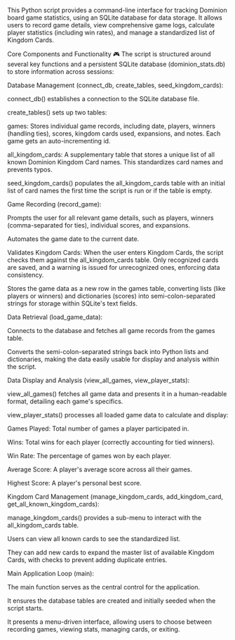 This Python script provides a command-line interface for tracking Dominion board game statistics, using an SQLite database for data storage. It allows users to record game details, view comprehensive game logs, calculate player statistics (including win rates), and manage a standardized list of Kingdom Cards.

Core Components and Functionality 🎮
The script is structured around several key functions and a persistent SQLite database (dominion_stats.db) to store information across sessions:

Database Management (connect_db, create_tables, seed_kingdom_cards):

connect_db() establishes a connection to the SQLite database file.

create_tables() sets up two tables:

games: Stores individual game records, including date, players, winners (handling ties), scores, kingdom cards used, expansions, and notes. Each game gets an auto-incrementing id.

all_kingdom_cards: A supplementary table that stores a unique list of all known Dominion Kingdom Card names. This standardizes card names and prevents typos.

seed_kingdom_cards() populates the all_kingdom_cards table with an initial list of card names the first time the script is run or if the table is empty.

Game Recording (record_game):

Prompts the user for all relevant game details, such as players, winners (comma-separated for ties), individual scores, and expansions.

Automates the game date to the current date.

Validates Kingdom Cards: When the user enters Kingdom Cards, the script checks them against the all_kingdom_cards table. Only recognized cards are saved, and a warning is issued for unrecognized ones, enforcing data consistency.

Stores the game data as a new row in the games table, converting lists (like players or winners) and dictionaries (scores) into semi-colon-separated strings for storage within SQLite's text fields.

Data Retrieval (load_game_data):

Connects to the database and fetches all game records from the games table.

Converts the semi-colon-separated strings back into Python lists and dictionaries, making the data easily usable for display and analysis within the script.

Data Display and Analysis (view_all_games, view_player_stats):

view_all_games() fetches all game data and presents it in a human-readable format, detailing each game's specifics.

view_player_stats() processes all loaded game data to calculate and display:

Games Played: Total number of games a player participated in.

Wins: Total wins for each player (correctly accounting for tied winners).

Win Rate: The percentage of games won by each player.

Average Score: A player's average score across all their games.

Highest Score: A player's personal best score.

Kingdom Card Management (manage_kingdom_cards, add_kingdom_card, get_all_known_kingdom_cards):

manage_kingdom_cards() provides a sub-menu to interact with the all_kingdom_cards table.

Users can view all known cards to see the standardized list.

They can add new cards to expand the master list of available Kingdom Cards, with checks to prevent adding duplicate entries.

Main Application Loop (main):

The main function serves as the central control for the application.

It ensures the database tables are created and initially seeded when the script starts.

It presents a menu-driven interface, allowing users to choose between recording games, viewing stats, managing cards, or exiting.
